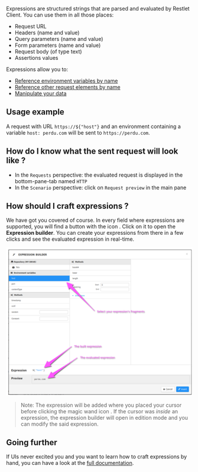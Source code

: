 Expressions are structured strings that are parsed and evaluated by Restlet Client.
You can use them in all those places:

* Request URL
* Headers (name and value)
* Query parameters (name and value)
* Form parameters (name and value)
* Request body (of type text)
* Assertions values

Expressions allow you to:

* [Reference environment variables by name](./environments)
* [Reference other request elements by name](./reuse-request-or-response-parts)
* [Manipulate your data](./functions)

<a class="anchor" name="usage-example"></a>
## Usage example

A request with URL `https://${"host"}` and an environment containing a variable `host: perdu.com` will be sent to
`https://perdu.com`.

<a class="anchor" name="how-do-i-know-what-the-sent-request-will-look-like"></a>
## How do I know what the sent request will look like ?

* In the `Requests` perspective: the evaluated request is displayed in the bottom-pane-tab named `HTTP`
* In the `Scenario` perspective: click on `Request preview` in the main pane

<a class="anchor" name="how-should-i-craft-expressions"></a>
## How should I craft expressions ?

We have got you covered of course. In every field where expressions are supported, you will find a button with the icon
 <i class="fa fa-magic" aria-hidden="true"></i>. Click on it to open the __Expression builder__. You can create your
 expressions from there in a few clicks and see the evaluated expression in real-time.

![expression builder](./images/expression_builder.png)

> Note: The expression will be added where you placed your cursor before clicking the magic wand icon
<i class="fa fa-magic" aria-hidden="true"></i>. If the cursor was _inside_ an expression, the expression builder
will open in edition mode and you can modify the said expression.

<a class="anchor" name="going-further"></a>
## Going further

If UIs never excited you and you want to learn how to craft expressions by hand, you can have a look at the
[full documentation](./going-further-with-expressions).
